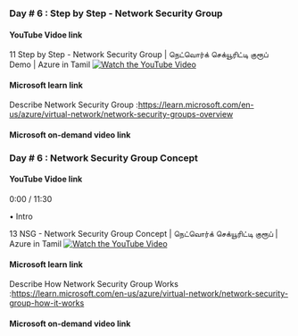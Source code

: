 ### Day # 6 : Step by Step - Network Security Group
#### YouTube Vidoe link 
11 Step by Step - Network Security Group | நெட்வொர்க் செக்யூரிட்டி குரூப் Demo | Azure in Tamil
[![Watch the YouTube Video](https://img.youtube.com/vi/AIfb_vFkiDE/0.jpg)](https://www.youtube.com/watch?v=AIfb_vFkiDE)


#### Microsoft learn link
Describe Network Security Group :https://learn.microsoft.com/en-us/azure/virtual-network/network-security-groups-overview

#### Microsoft on-demand video link 

### Day # 6 : Network Security Group Concept 
#### YouTube Vidoe link 



0:00 / 11:30

•
Intro

13 NSG - Network Security Group Concept | நெட்வொர்க் செக்யூரிட்டி குரூப் | Azure in Tamil
[![Watch the YouTube Video](https://img.youtube.com/vi/ttNd3w6_do0/0.jpg)](https://www.youtube.com/watch?v=ttNd3w6_do0)


#### Microsoft learn link
Describe How Network Security Group Works :https://learn.microsoft.com/en-us/azure/virtual-network/network-security-group-how-it-works
#### Microsoft on-demand video link 